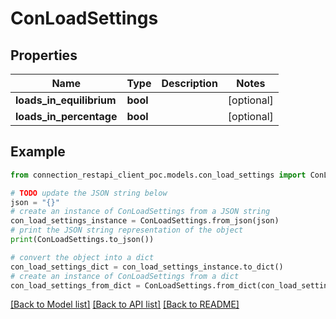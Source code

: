 # ConLoadSettings


## Properties

Name | Type | Description | Notes
------------ | ------------- | ------------- | -------------
**loads_in_equilibrium** | **bool** |  | [optional] 
**loads_in_percentage** | **bool** |  | [optional] 

## Example

```python
from connection_restapi_client_poc.models.con_load_settings import ConLoadSettings

# TODO update the JSON string below
json = "{}"
# create an instance of ConLoadSettings from a JSON string
con_load_settings_instance = ConLoadSettings.from_json(json)
# print the JSON string representation of the object
print(ConLoadSettings.to_json())

# convert the object into a dict
con_load_settings_dict = con_load_settings_instance.to_dict()
# create an instance of ConLoadSettings from a dict
con_load_settings_from_dict = ConLoadSettings.from_dict(con_load_settings_dict)
```
[[Back to Model list]](../README.md#documentation-for-models) [[Back to API list]](../README.md#documentation-for-api-endpoints) [[Back to README]](../README.md)


